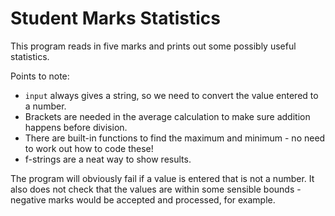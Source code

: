 # Student Marks Statistics

This program reads in five marks and prints out some possibly useful
statistics.

Points to note:
* `input` always gives a string, so we need to convert the value entered to a number.
* Brackets are needed in the average calculation to make sure
  addition happens before division.
* There are built-in functions to find the maximum and minimum - no
  need to work out how to code these!
* f-strings are a neat way to show results.

The program will obviously fail if a value is entered that is not a number. It
also does not check that the values are within some sensible bounds -
negative marks would be accepted and processed, for example.
